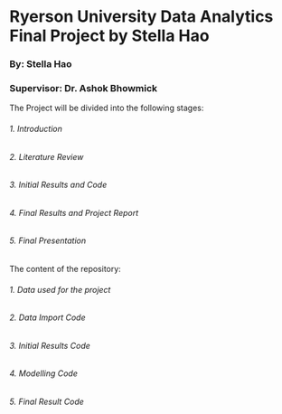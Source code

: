 # Ryerson University Data Analytics Final Project by Stella Hao

### By: Stella Hao
### Supervisor: Dr. Ashok Bhowmick

The Project will be divided into the following stages:
######   1. Introduction
######   2. Literature Review
######   3. Initial Results and Code
######   4. Final Results and Project Report
######   5. Final Presentation

The content of the repository:
######   1. Data used for the project
######   2. Data Import Code
######   3. Initial Results Code
######   4. Modelling Code
######   5. Final Result Code
